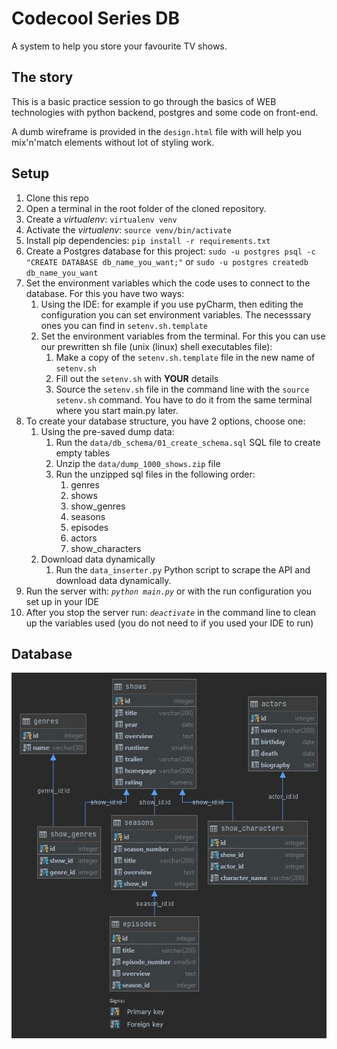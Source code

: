 # Codecool Series DB
A system to help you store your favourite TV shows. 

## The story
This is a basic practice session to go through the basics of WEB technologies with python backend, postgres and some code on front-end.

A dumb wireframe is provided in the `design.html` file with will help you mix'n'match elements without lot of styling work.

## Setup

1. Clone this repo
1. Open a terminal in the root folder of the cloned repository.
1. Create a _virtualenv_: `virtualenv venv`
1. Activate the _virtualenv_: `source venv/bin/activate`
1. Install pip dependencies: `pip install -r requirements.txt`
1. Create a Postgres database for this project: `sudo -u postgres psql -c "CREATE DATABASE db_name_you_want;"` or `sudo -u postgres createdb db_name_you_want`
1. Set the environment variables which the code uses to connect to the database. For this you have two ways:
   1. Using the IDE: for example if you use pyCharm, then editing the configuration you can set environment variables. The necesssary ones you can find in `setenv.sh.template`
   1. Set the environment variables from the terminal. For this you can use our prewritten sh file (unix (linux) shell executables file):
      1. Make a copy of the `setenv.sh.template` file in the new name of `setenv.sh`
      1. Fill out the `setenv.sh` with **YOUR** details
      1. Source the `setenv.sh` file in the command line with the `source setenv.sh` command. You have to do it from the same terminal where you start main.py later.
1. To create your database structure, you have 2 options, choose one:
   1. Using the pre-saved dump data:
      1. Run the `data/db_schema/01_create_schema.sql` SQL file to create empty tables
      1. Unzip the `data/dump_1000_shows.zip` file
      1. Run the unzipped sql files in the following order:
         1. genres
         1. shows
         1. show_genres
         1. seasons
         1. episodes
         1. actors
         1. show_characters
   1. Download data dynamically
      1. Run the `data_inserter.py` Python script to scrape the API and download data dynamically.
1. Run the server with: *`python main.py`* or with the run configuration you set up in your IDE
1. After you stop the server run: *`deactivate`* in the command line to clean up the variables used (you do not need to if you used your IDE to run)

## Database

![Relational model](data/db_schema/relational_model.jpg?raw=true "Relational model")

